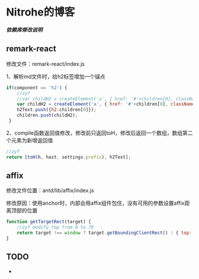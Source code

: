 # Nitrohe的博客



***依赖库修改说明***

## remark-react

修改文件：remark-react/index.js

1、解析md文件时，给h2标签增加一个锚点

```javascript
if(component == 'h2') {
	//zyf
	//var childH2 = createElement('a', { href: '#'+children[0], className: 'anchor' }, '#');
	var childH2 = createElement('a', { href: '#'+children[0], className: 'anchor', id: children[0] }, '');
 	h2Text.push({h2:children[0]});
 	children.push(childH2);
 }
```

2、compile函数返回值修改，修改前只返回toH，修改后返回一个数组，数组第二个元素为新增返回值

```javascript
//zyf
return [toH(h, hast, settings.prefix), h2Text];
```



## affix

修改文件位置：antd/lib/affix/index.js

修改原因：使用anchor时，内部会用affix组件包住，没有可用的参数设置affix距离顶部的位置

```javascript
function getTargetRect(target) {
    //zyf modify top from 0 to 70 
    return target !== window ? target.getBoundingClientRect() : { top: 70, left: 0, bottom: 0 };
}
```





## TODO

- 

